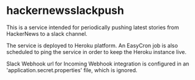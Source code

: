 # hackernewsslackpush
This is a service intended for periodically pushing latest stories from HackerNews to a slack channel.

The service is deployed to Heroku platform. An EasyCron job is also scheduled to ping the service in order to keep the Heroku instance live.

Slack Webhook url for Incoming Webhook integration is configured in an 'application.secret.properties' file, which is ignored.
